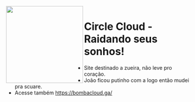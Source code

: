 <img align="left" height="210" src="https://cdn.discordapp.com/attachments/1041099709550448641/1057807863172567111/Scuarev2.png"/>

# Circle Cloud - Raidando seus sonhos!
- Site destinado a zueira, não leve pro coração.
- João ficou putinho com a logo então mudei pra scuare.
- Acesse também https://bombacloud.ga/  
